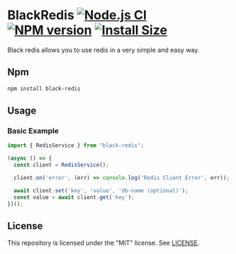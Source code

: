 # BlackRedis [![Node.js CI](https://github.com/NessWayne/black-redis/actions/workflows/main.yml/badge.svg)](https://github.com/NessWayne/black-redis/actions/workflows/main.yml) [![NPM version](https://img.shields.io/npm/v/black-redis.svg)](https://www.npmjs.com/package/black-redis) [![Install Size](https://packagephobia.com/badge?p=black-redis)](https://packagephobia.com/result?p=black-redis)

Black redis allows you to use redis in a very simple and easy way.

Npm
------------

```bash
npm install black-redis
```


## Usage

### Basic Example

```typescript
import { RedisService } from "black-redis";

(async () => {
  const client = RedisService();

  client.on('error', (err) => console.log('Redis Client Error', err));

  await client.set('key', 'value', 'db-name (optional)');
  const value = await client.get('key');
})();
```



## License

This repository is licensed under the "MIT" license. See [LICENSE](LICENSE).
